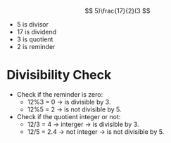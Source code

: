 $$
5)\frac{17}{2}(3
$$
- 5 is divisor
- 17 is dividend
- 3 is quotient
- 2 is reminder

# Divisibility Check
- Check if the reminder is zero:
	- 12%3 = 0 -> is divisible by 3.
	- 12%5 = 2 -> is not divisible by 5.
- Check if the quotient integer or not:
	- 12/3 = 4 -> interger -> is divisible by 3.
	- 12/5 = 2.4 -> not integer -> is not divisible by 5.
